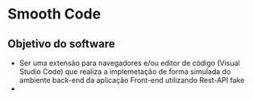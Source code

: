# Smooth Code

## Objetivo do software

- Ser uma extensão para navegadores e/ou editor de código (Visual Studio Code) que realiza a implemetação de forma simulada do ambiente back-end da aplicação Front-end utilizando Rest-API fake
- 
